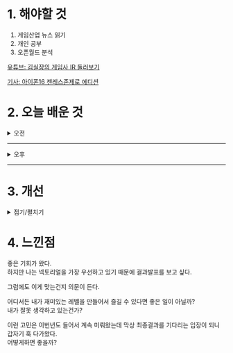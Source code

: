 
# 1. 해야할 것

1. 게임산업 뉴스 읽기 
2. 개인 공부  
3. 오픈월드 분석

[유튜브: 김실장의 게임사 IR 둘러보기](https://www.youtube.com/watch?v=EARjJaGCB0Y)

[기사: 아이폰16 젠레스존제로 에디션](https://www.inven.co.kr/webzine/news/?news=301413)

# 2. 오늘 배운 것

<details>
<summary>오전</summary>

## 오늘의 뉴스
### 아이폰16 젠레스 존 제로 에디션
![image](https://github.com/user-attachments/assets/85fdc24f-4d0c-45d2-885b-6f853baf4224)
```
게임 산업이 표면상으로 올라온 것을 확실하게 알 수 있는 대목 중 하나.
게임 캐릭터가 핸드폰과 같은 대중적인 아이템에 콜라보로 나온다는 것이다.
내가 만든 게임의 캐릭터가 이렇게 콜라보해서 나온다면 정말 기쁠 것 같다.
```



</details>

****

<details>
<summary>오후</summary>

## 원신 플레이
![image](https://github.com/user-attachments/assets/ae99c7be-2a7a-4686-a333-1d1be7cdc727)
```
물길을 열어서 가운데 장치를 활성화해야한다.
각 물길은 새로운 장소나 퍼즐로 이루어져 있다.
던전의 기관을 가동시키거나 전력을 복구하는 느낌을 줄 수 있음
```
</details>

****


# 3. 개선


<details>
<summary>접기/펼치기</summary>


</details>



# 4. 느낀점
좋은 기회가 왔다.\
하지만 나는 넥토리얼을 가장 우선하고 있기 때문에 결과발표를 보고 싶다.

그럼에도 이게 맞는건지 의문이 든다.

어디서든 내가 재미있는 레벨을 만들어서 즐길 수 있다면 좋은 일이 아닐까?\
내가 잘못 생각하고 있는건가?

이런 고민은 이번년도 들어서 계속 미뤄왔는데 막상 최종결과를 기다리는 입장이 되니 갑자기 훅 다가왔다.\
어떻게하면 좋을까?

